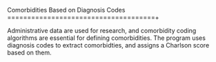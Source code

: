 Comorbidities Based on Diagnosis Codes
=====================================+

Administrative data are used for research, and comorbidity coding algorithms are essential for defining comorbidities. The program uses diagnosis codes to extract comorbidties, and assigns a Charlson score based on them. 


